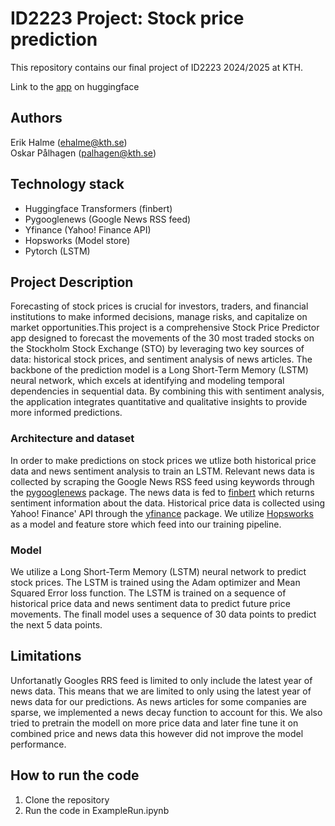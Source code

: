 # ID2223 Project: Stock price prediction
This repository contains our final project of ID2223 2024/2025 at KTH.

Link to the [app](https://huggingface.co/spaces/halme/Stock_Price_Forecaster_ID2223) on huggingface

## Authors
Erik Halme (ehalme@kth.se) \
Oskar Pålhagen (palhagen@kth.se)

## Technology stack
- Huggingface Transformers (finbert)
- Pygooglenews (Google News RSS feed)
- Yfinance (Yahoo! Finance API)
- Hopsworks (Model store)
- Pytorch (LSTM)




## Project Description
Forecasting of stock prices is crucial for investors, traders, and financial institutions to make informed decisions, manage risks, and capitalize on market opportunities.This project is a comprehensive Stock Price Predictor app designed to forecast the movements of the 30 most traded stocks on the Stockholm Stock Exchange (STO) by leveraging two key sources of data: historical stock prices, and sentiment analysis of news articles. The backbone of the prediction model is a Long Short-Term Memory (LSTM) neural network, which excels at identifying and modeling temporal dependencies in sequential data. By combining this with sentiment analysis, the application integrates quantitative and qualitative insights to provide more informed predictions.

### Architecture and dataset
In order to make predictions on stock prices we utlize both historical price data and news sentiment analysis to train an LSTM. Relevant news data is collected by scraping the Google News RSS feed using keywords through the [pygooglenews](https://pypi.org/project/pygooglenews/) package. The news data is fed to [finbert](https://arxiv.org/pdf/1908.10063) which returns sentiment information about the data. Historical price data is collected using Yahoo! Finance' API through the [yfinance](https://pypi.org/project/yfinance/) package. We utilize [Hopsworks](https://www.hopsworks.ai) as a model and feature store which feed into our training pipeline.

### Model
We utilize a Long Short-Term Memory (LSTM) neural network to predict stock prices. The LSTM is trained using the Adam optimizer and Mean Squared Error loss function. The LSTM is trained on a sequence of historical price data and news sentiment data to predict future price movements. The finall model uses a sequence of 30 data points to predict the next 5 data points. 

## Limitations 
Unfortanatly Googles RRS feed is limited to only include the latest year of news data. This means that we are limited to only using the latest year of news data for our predictions.
As news articles for some companies are sparse, we implemented a news decay function to account for this. We also tried to pretrain the modell on more price data and later fine tune it on combined price and news data this however did not improve the model performance.

## How to run the code
1. Clone the repository
2. Run the code in ExampleRun.ipynb